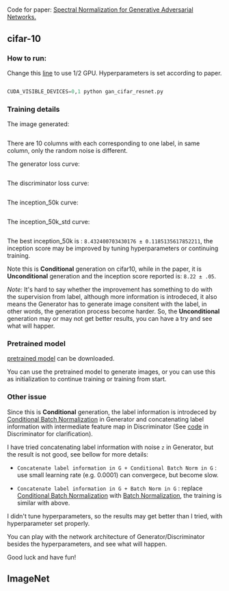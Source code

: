 #

Code for paper: [Spectral Normalization for Generative Adversarial Networks.](https://openreview.net/forum?id=B1QRgziT-)


## cifar-10


### How to run:

Change this [line]() to use 1/2 GPU. Hyperparameters is set according to paper.

``` python

CUDA_VISIBLE_DEVICES=0,1 python gan_cifar_resnet.py

```


### Training details

The image generated:

![]()

There are 10 columns with each corresponding to one label, in same column, only the random noise is different.


The generator loss curve:

![]()


The discriminator loss curve:

![]()


The inception_50k curve:

![]()


The inception_50k_std curve:

![]()


The best inception_50k is : `8.432400703430176 ± 0.1185135617852211`, the inception score may be improved by tuning hyperparameters or continuing training.

Note this is **Conditional** generation on cifar10, while in the paper, it is **Unconditional** generation and the inception score reported is: `8.22 ± .05`.

*Note:*
It's hard to say whether the improvement has something to do with the supervision from label, although more information is introdeced, it also means the Generator has to generate image consitent with the label, in other words, the generation process become harder. So, the **Unconditional** generation may or may not get better results, you can have a try and see what will happer.


### Pretrained model

[pretrained model](https://www.dropbox.com/sh/ce5nlk0v0tgq0ah/AABEvy3T2X1WFkYqCV5ze59ga?dl=0) can be downloaded.

You can use the pretrained model to generate images, or you can use this as initialization to continue training or training from start.


### Other issue

Since this is **Conditional** generation, the label information is introdeced by [Conditional Batch Normalization]() in Generator and concatenating label information with intermediate feature map in Discriminator (See [code]() in Discriminator for clarification).

I have tried concatenating label information with noise `z` in Generator, but the result is not good, see bellow for more details:


- `Concatenate label information in G + Conditional Batch Norm in G` : use small learning rate (e.g. 0.0001) can convergece, but become slow.

- `Concatenate label information in G + Batch Norm in G` : replace [Conditional Batch Normalization]() with [Batch Normalization](), the training is similar with above.


I didn't tune hyperparameters, so the results may get better than I tried, with hyperparameter set properly.


You can play with the network architecture of Generator/Discriminator besides the hyperparameters, and see what will happen. 

Good luck and have fun!


## ImageNet






